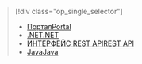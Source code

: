 > [!div class="op_single_selector"]
> * [<span data-ttu-id="aafc0-101">Портал</span><span class="sxs-lookup"><span data-stu-id="aafc0-101">Portal</span></span>](../articles/media-services/media-services-portal-vod-get-started.md)
> * [<span data-ttu-id="aafc0-102">.NET</span><span class="sxs-lookup"><span data-stu-id="aafc0-102">.NET</span></span>](../articles/media-services/media-services-dotnet-get-started.md)
> * [<span data-ttu-id="aafc0-103">ИНТЕРФЕЙС REST API</span><span class="sxs-lookup"><span data-stu-id="aafc0-103">REST API</span></span>](../articles/media-services/media-services-rest-get-started.md)
> * [<span data-ttu-id="aafc0-104">Java</span><span class="sxs-lookup"><span data-stu-id="aafc0-104">Java</span></span>](../articles/media-services/media-services-java-how-to-use.md)
> 
> 

